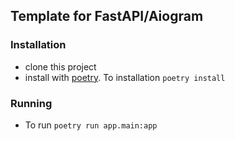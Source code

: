 ## Template for FastAPI/Aiogram


### Installation
  * clone this project
  * install with [poetry](https://python-poetry.org/). To installation `poetry install`

### Running
  * To run `poetry run app.main:app`
